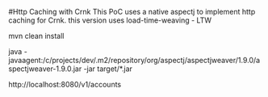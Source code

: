 #Http Caching with Crnk
This PoC uses a native aspectj to implement http caching for Crnk.
this version uses load-time-weaving - LTW

mvn clean install

java -javaagent:/c/projects/dev/.m2/repository/org/aspectj/aspectjweaver/1.9.0/aspectjweaver-1.9.0.jar -jar target/*.jar


http://localhost:8080/v1/accounts